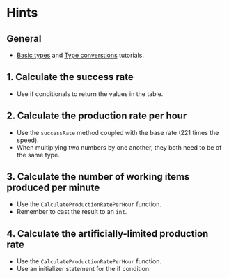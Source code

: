 # Hints

## General

- [Basic types][basic types] and [Type converstions][type converstions] tutorials.

## 1. Calculate the success rate

- Use if conditionals to return the values in the table.

## 2. Calculate the production rate per hour

- Use the `successRate` method coupled with the base rate (221 times the speed).
- When multiplying two numbers by one another, they both need to be of the same type.

## 3. Calculate the number of working items produced per minute

- Use the `CalculateProductionRatePerHour` function.
- Remember to cast the result to an `int`.

## 4. Calculate the artificially-limited production rate

- Use the `CalculateProductionRatePerHour` function.
- Use an initializer statement for the if condition.

[basic types]: https://tour.golang.org/basics/11
[type converstions]: https://tour.golang.org/basics/13
